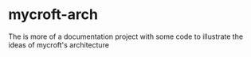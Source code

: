 # mycroft-arch
The is more of a documentation project with some code to illustrate the ideas of mycroft's architecture
